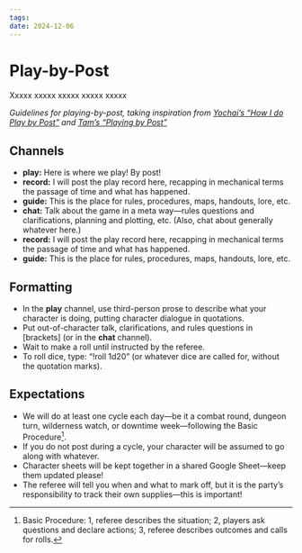 ```yaml
---
tags: 
date: 2024-12-06
---
```

# Play-by-Post

<span class="firstletter">X</span><span class="firstwords">xxxx xxxxx xxxxx xxxxx xxxxx</span>

*Guidelines for playing-by-post, taking inspiration from [Yochai’s “How I do Play by Post”](https://newschoolrevolution.com/2024/12/06/how-to-pbp) and [Tam’s “Playing by Post”](https://drive.google.com/file/d/1bTyEJfX_LM0WkK5qgNHmOUKyiWnUstTG/view)*

## Channels

- **play:** Here is where we play! By post!
- **record:** I will post the play record here, recapping in mechanical terms the passage of time and what has happened.
- **guide:** This is the place for rules, procedures, maps, handouts, lore, etc.
- **chat:** Talk about the game in a meta way—rules questions and clarifications, planning and plotting, etc. (Also, chat about generally whatever here.)
- **record:** I will post the play record here, recapping in mechanical terms the passage of time and what has happened.
- **guide:** This is the place for rules, procedures, maps, handouts, lore, etc.

## Formatting

- In the **play** channel, use third-person prose to describe what your character is doing, putting character dialogue in quotations.
- Put out-of-character talk, clarifications, and rules questions in [brackets] (or in the **chat** channel).
- Wait to make a roll until instructed by the referee.
- To roll dice, type: “!roll 1d20” (or whatever dice are called for, without the quotation marks).

## Expectations

- We will do at least one cycle each day—be it a combat round, dungeon turn, wilderness watch, or downtime week—following the Basic Procedure[^1].
- If you do not post during a cycle, your character will be assumed to go along with whatever.
- Character sheets will be kept together in a shared Google Sheet—keep them updated please!
- The referee will tell you when and what to mark off, but it is the party’s responsibility to track their own supplies—this is important!

[^1]: Basic Procedure: 1, referee describes the situation; 2, players ask questions and declare actions; 3, referee describes outcomes and calls for rolls.